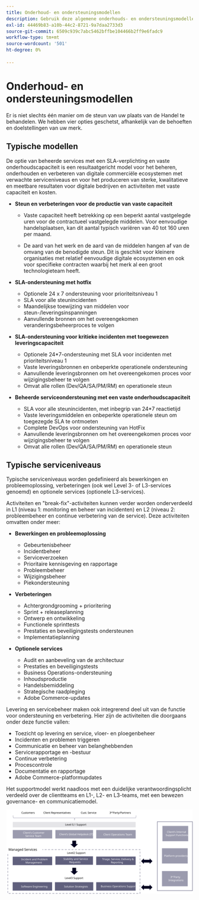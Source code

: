 ```yaml
---
title: Onderhoud- en ondersteuningsmodellen
description: Gebruik deze algemene onderhouds- en ondersteuningsmodellen om uw Adobe Commerce-implementatie soepel te laten verlopen.
exl-id: 44469b83-a10b-44c2-8721-9a7daa2733d3
source-git-commit: 6509c939c7abc5462bffbe104466b2ff9e6fadc9
workflow-type: tm+mt
source-wordcount: '501'
ht-degree: 0%

---
```


# Onderhoud- en ondersteuningsmodellen

Er is niet slechts één manier om de steun van uw plaats van de Handel te behandelen. We hebben vier opties geschetst, afhankelijk van de behoeften en doelstellingen van uw merk.

## Typische modellen

De optie van beheerde services met een SLA-verplichting en vaste onderhoudscapaciteit is een resultaatgericht model voor het beheren, onderhouden en verbeteren van digitale commerciële ecosystemen met verwachte serviceniveaus en voor het produceren van sterke, kwalitatieve en meetbare resultaten voor digitale bedrijven en activiteiten met vaste capaciteit en kosten.

- **Steun en verbeteringen voor de productie van vaste capaciteit**

   - Vaste capaciteit heeft betrekking op een beperkt aantal vastgelegde uren voor de contractueel vastgelegde middelen. Voor eenvoudige handelsplaatsen, kan dit aantal typisch variëren van 40 tot 160 uren per maand.

   - De aard van het werk en de aard van de middelen hangen af van de omvang van de benodigde steun. Dit is geschikt voor kleinere organisaties met relatief eenvoudige digitale ecosystemen en ook voor specifieke contracten waarbij het merk al een groot technologieteam heeft.

- **SLA-ondersteuning met hotfix**
   - Optionele 24 x 7 ondersteuning voor prioriteitsniveau 1
   - SLA voor alle steunincidenten
   - Maandelijkse toewijzing van middelen voor steun-/leveringsinspanningen
   - Aanvullende bronnen om het overeengekomen veranderingsbeheerproces te volgen

- **SLA-ondersteuning voor kritieke incidenten met toegewezen leveringscapaciteit**
   - Optionele 24*7-ondersteuning met SLA voor incidenten met prioriteitsniveau 1
   - Vaste leveringsbronnen en onbeperkte operationele ondersteuning
   - Aanvullende leveringsbronnen om het overeengekomen proces voor wijzigingsbeheer te volgen
   - Omvat alle rollen (Dev/QA/SA/PM/RM) en operationele steun

- **Beheerde serviceondersteuning met een vaste onderhoudscapaciteit**
   - SLA voor alle steunincidenten, met inbegrip van 24*7 reactietijd
   - Vaste leveringsmiddelen en onbeperkte operationele steun om toegezegde SLA te ontmoeten
   - Complete DevOps voor ondersteuning van HotFix
   - Aanvullende leveringsbronnen om het overeengekomen proces voor wijzigingsbeheer te volgen
   - Omvat alle rollen (Dev/QA/SA/PM/RM) en operationele steun

## Typische serviceniveaus

Typische serviceniveaus worden gedefinieerd als bewerkingen en probleemoplossing, verbeteringen (ook wel Level 3- of L3-services genoemd) en optionele services (optionele L3-services).

Activiteiten en &quot;break-fix&quot;-activiteiten kunnen verder worden onderverdeeld in L1 (niveau 1: monitoring en beheer van incidenten) en L2 (niveau 2: probleembeheer en continue verbetering van de service). Deze activiteiten omvatten onder meer:

- **Bewerkingen en probleemoplossing**
   - Gebeurtenisbeheer
   - Incidentbeheer
   - Serviceverzoeken
   - Prioritaire kennisgeving en rapportage
   - Probleembeheer
   - Wijzigingsbeheer
   - Piekondersteuning

- **Verbeteringen**
   - Achtergrondgrooming + prioritering
   - Sprint + releaseplanning
   - Ontwerp en ontwikkeling
   - Functionele sprinttests
   - Prestaties en beveiligingstests ondersteunen
   - Implementatieplanning

- **Optionele services**
   - Audit en aanbeveling van de architectuur
   - Prestaties en beveiligingstests
   - Business Operations-ondersteuning
   - Inhoudsproductie
   - Handelsbemiddeling
   - Strategische raadpleging
   - Adobe Commerce-updates

Levering en servicebeheer maken ook integrerend deel uit van de functie voor ondersteuning en verbetering. Hier zijn de activiteiten die doorgaans onder deze functie vallen:

- Toezicht op levering en service, vloer- en ploegenbeheer
- Incidenten en problemen triggeren
- Communicatie en beheer van belanghebbenden
- Servicerapportage en -bestuur
- Continue verbetering
- Procescontrole
- Documentatie en rapportage
- Adobe Commerce-platformupdates

Het supportmodel werkt naadloos met een duidelijke verantwoordingsplicht verdeeld over de clientteams en L1-, L2- en L3-teams, met een bewezen governance- en communicatiemodel.

![Diagram dat het steunmodel toont](../../assets/playbooks/support-model-diagram.svg)
